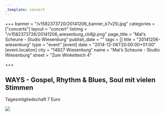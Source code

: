 ```yaml
---
_template: concert
---
```



+++
banner = "/v1582373720/20141206_banner_k7v25i.jpg"
categories = ["concerts"]
layout = "concert"
listimg = "/v1582373726/20141206_wiesenburg_cb8jji.png"
page_title = "Mal‘s Scheune - Studio Wiesenburg"
publish_date = ""
tags = []
title = "20141206-wiesenburg"
type = "event"
[event]
date = "2014-12-06T20:00:00+01:00"
[event.location]
city = "14827 Wiesenburg"
name = "Mal‘s Scheune - Studio Wiesenburg"
street = "Zum Winkelteich 4"

+++
## WAYS - Gospel, Rhythm & Blues, Soul mit vielen Stimmen

Tagesmitgliedschaft 7 Euro

![](https://res.cloudinary.com/ways-choir/image/upload/v1582396180/20141206_onstage_ldsjx8.jpg)
